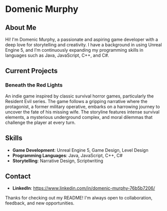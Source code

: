 # Domenic Murphy

## About Me
Hi! I'm Domenic Murphy, a passionate and aspiring game developer with a deep love for storytelling and creativity. I have a background in using Unreal Engine 5, and I’m continuously expanding my programming skills in languages such as Java, JavaScript, C++, and C#.

## Current Projects
### Beneath the Red Lights
An indie game inspired by classic survival horror games, particularly the Resident Evil series. The game follows a gripping narrative where the protagonist, a former military operative, embarks on a harrowing journey to uncover the fate of his missing wife. The storyline features intense survival elements, a mysterious underground complex, and moral dilemmas that challenge the player at every turn.

## Skills
- **Game Development**: Unreal Engine 5, Game Design, Level Design
- **Programming Languages**: Java, JavaScript, C++, C#
- **Storytelling**: Narrative Design, Scriptwriting

## Contact
- **LinkedIn**: https://www.linkedin.com/in/domenic-murphy-76b5b7206/

Thanks for checking out my README! I'm always open to collaboration, feedback, and new opportunities.
